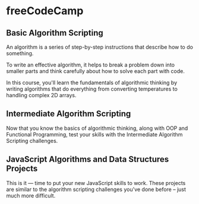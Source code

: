 # freeCodeCamp

## Basic Algorithm Scripting

An algorithm is a series of step-by-step instructions that describe how to do something.

To write an effective algorithm, it helps to break a problem down into smaller parts and think carefully about how to solve each part with code.

In this course, you'll learn the fundamentals of algorithmic thinking by writing algorithms that do everything from converting temperatures to handling complex 2D arrays.

## Intermediate Algorithm Scripting

Now that you know the basics of algorithmic thinking, along with OOP and Functional Programming, test your skills with the Intermediate Algorithm Scripting challenges.

## JavaScript Algorithms and Data Structures Projects

This is it — time to put your new JavaScript skills to work. These projects are similar to the algorithm scripting challenges you've done before – just much more difficult.
